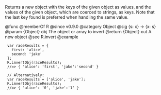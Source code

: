 Returns a new object with the keys of the given object as values, and the
values of the given object, which are coerced to strings, as keys. Note
that the last key found is preferred when handling the same value.

@func
@memberOf R
@since v0.9.0
@category Object
@sig {s: x} -> {x: s}
@param {Object} obj The object or array to invert
@return {Object} out A new object
@see R.invert
@example

     var raceResults = {
       first: 'alice',
       second: 'jake'
     };
     R.invertObj(raceResults);
     //=> { 'alice': 'first', 'jake':'second' }

     // Alternatively:
     var raceResults = ['alice', 'jake'];
     R.invertObj(raceResults);
     //=> { 'alice': '0', 'jake':'1' }
